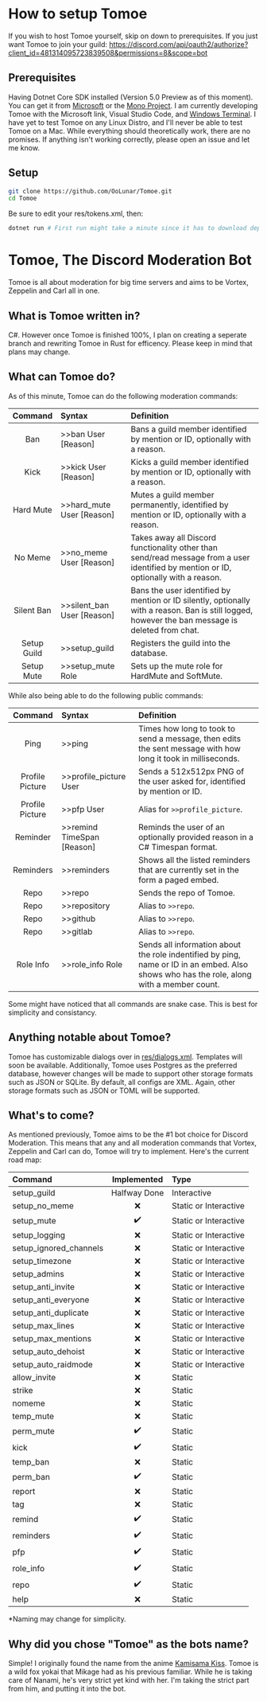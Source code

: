 # How to setup Tomoe

If you wish to host Tomoe yourself, skip on down to prerequisites. If you just want Tomoe to join your guild: https://discord.com/api/oauth2/authorize?client_id=481314095723839508&permissions=8&scope=bot

## Prerequisites

Having Dotnet Core SDK installed (Version 5.0 Preview as of this moment). You can get it from [Microsoft](https://dotnet.microsoft.com/download/dotnet/5.0) or the [Mono Project](https://www.mono-project.com/download/stable/). I am currently developing Tomoe with the Microsoft link, Visual Studio Code, and [Windows Terminal](https://www.microsoft.com/en-us/p/windows-terminal/9n0dx20hk701). I have yet to test Tomoe on any Linux Distro, and I'll never be able to test Tomoe on a Mac. While everything should theoretically work, there are no promises. If anything isn't working correctly, please open an issue and let me know.

## Setup

``` bash
git clone https://github.com/OoLunar/Tomoe.git
cd Tomoe
```
Be sure to edit your res/tokens.xml, then:
```bash
dotnet run # First run might take a minute since it has to download dependencies and whatnot.
```
# Tomoe, The Discord Moderation Bot

Tomoe is all about moderation for big time servers and aims to be Vortex, Zeppelin and Carl all in one.

## What is Tomoe written in?

C#. However once Tomoe is finished 100%, I plan on creating a seperate branch and rewriting Tomoe in Rust for efficency. Please keep in mind that plans may change.

## What can Tomoe do?

As of this minute, Tomoe can do the following moderation commands:

| Command | Syntax | Definition |
| :-: | :- | :- |
| Ban | >>ban User [Reason] | Bans a guild member identified by mention or ID, optionally with a reason. |
| Kick | >>kick User [Reason] | Kicks a guild member identified by mention or ID, optionally with a reason. |
| Hard Mute | >>hard_mute User [Reason] | Mutes a guild member permanently, identified by mention or ID, optionally with a reason. |
| No Meme | >>no_meme User [Reason] | Takes away all Discord functionality other than send/read message from a user identified by mention or ID, optionally with a reason. |
| Silent Ban | >>silent_ban User [Reason] | Bans the user identified by mention or ID silently, optionally with a reason. Ban is still logged, however the ban message is deleted from chat. |
| Setup Guild | >>setup_guild | Registers the guild into the database. |
| Setup Mute | >>setup_mute Role | Sets up the mute role for HardMute and SoftMute. |

While also being able to do the following public commands:

| Command | Syntax | Definition |
| :-: | :- | :- |
| Ping | >>ping | Times how long to took to send a message, then edits the sent message with how long it took in milliseconds. |
| Profile Picture | >>profile_picture User | Sends a 512x512px PNG of the user asked for, identified by mention or ID. |
| Profile Picture | >>pfp User | Alias for `>>profile_picture`. |
| Reminder | >>remind TimeSpan [Reason] | Reminds the user of an optionally provided reason in a C# Timespan format. |
| Reminders | >>reminders | Shows all the listed reminders that are currently set in the form a paged embed. |
| Repo | >>repo | Sends the repo of Tomoe. |
| Repo | >>repository | Alias to `>>repo`. |
| Repo | >>github | Alias to `>>repo`. |
| Repo | >>gitlab | Alias to `>>repo`. |
| Role Info | >>role_info Role | Sends all information about the role indentified by ping, name or ID in an embed. Also shows who has the role, along with a member count. |

Some might have noticed that all commands are snake case. This is best for simplicity and consistancy.

## Anything notable about Tomoe?

Tomoe has customizable dialogs over in [res/dialogs.xml](https://github.com/OoLunar/Tomoe/blob/master/res/dialog.xml). Templates will soon be available. Additionally, Tomoe uses Postgres as the preferred database, however changes will be made to support other storage formats such as JSON or SQLite. By default, all configs are XML. Again, other storage formats such as JSON or TOML will be supported.

## What's to come?

As mentioned previously, Tomoe aims to be the #1 bot choice for Discord Moderation. This means that any and all moderation commands that Vortex, Zeppelin and Carl can do, Tomoe will try to implement. Here's the current road map:

| Command | Implemented | Type |
|:-|:-:|:-|
| setup_guild | Halfway Done | Interactive |
| setup_no_meme | :x: | Static or Interactive |
| setup_mute | :heavy_check_mark: | Static or Interactive |
| setup_logging | :x: | Static or Interactive |
| setup_ignored_channels | :x: | Static or Interactive |
| setup_timezone | :x: | Static or Interactive |
| setup_admins | :x: | Static or Interactive |
| setup_anti_invite | :x: | Static or Interactive |
| setup_anti_everyone | :x: | Static or Interactive |
| setup_anti_duplicate | :x: | Static or Interactive |
| setup_max_lines | :x: | Static or Interactive |
| setup_max_mentions | :x: | Static or Interactive |
| setup_auto_dehoist | :x: | Static or Interactive |
| setup_auto_raidmode | :x: | Static or Interactive |
| allow_invite | :x: | Static |
| strike | :x: | Static |
| nomeme | :x: | Static |
| temp_mute | :x: | Static |
| perm_mute | :heavy_check_mark: | Static |
| kick | :heavy_check_mark: | Static |
| temp_ban | :x: | Static |
| perm_ban | :heavy_check_mark: | Static |
| report | :x: | Static |
| tag | :x: | Static |
| remind | :heavy_check_mark: | Static |
| reminders | :heavy_check_mark: | Static |
| pfp | :heavy_check_mark: | Static |
| role_info | :heavy_check_mark: | Static |
| repo | :heavy_check_mark: | Static |
| help | :x: | Static |

*Naming may change for simplicity.

## Why did you chose "Tomoe" as the bots name?

Simple! I originally found the name from the anime [Kamisama Kiss](https://www.funimation.com/shows/kamisama-kiss/). Tomoe is a wild fox yokai that Mikage had as his previous familiar. While he is taking care of Nanami, he's very strict yet kind with her. I'm taking the strict part from him, and putting it into the bot.
